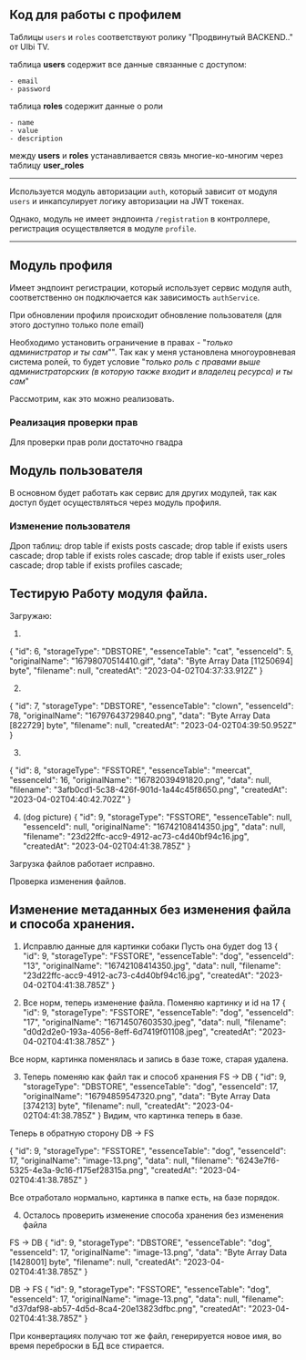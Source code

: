 ## Код для работы с профилем

Таблицы `users` и `roles` соответствуют ролику "Продвинутый BACKEND.." от Ulbi TV.

таблица **users** содержит все данные связанные с доступом:

    - email
    - password

таблица **roles** содержит данные о роли

    - name
    - value
    - description

между **users** и **roles** устанавливается связь многие-ко-многим через таблицу **user_roles**

---
Используется модуль авторизации `auth`, который зависит от модуля `users` и инкапсулирует логику авторизации на JWT токенах.

Однако, модуль не имеет эндпоинта `/registration` в контроллере, регистрация осуществляется в модуле `profile`.

---
## Модуль профиля

Имеет эндпоинт регистрации, который использует сервис модуля auth, соответственно он подключается как зависимость `authService`.

При обновлении профиля происходит обновление пользователя (для этого доступно только поле email)

Необходимо установить ограничение в правах - "*только администратор и ты сам*"". Так как у меня установлена многоуровневая система ролей, то будет условие "*только роль с правами выше администраторских (в которую также входит и владелец ресурса) и ты сам*"

Рассмотрим, как это можно реализовать.

### Реализация проверки прав
Для проверки прав роли достаточно гвадра


## Модуль пользователя
В основном будет работать как сервис для других модулей, так как доступ будет осуществляться через модуль профиля.

### Изменение пользователя


Дроп таблиц:
drop table if exists posts cascade;
drop table if exists users cascade;
drop table if exists roles cascade;
drop table if exists user_roles cascade;
drop table if exists profiles cascade;


## Тестирую Работу модуля файла.

Загружаю:

1. 
{
    "id": 6,
    "storageType": "DBSTORE",
    "essenceTable": "cat",
    "essenceId": 5,
    "originalName": "16798070514410.gif",
    "data": "Byte Array Data [11250694] byte",
    "filename": null,
    "createdAt": "2023-04-02T04:37:33.912Z"
}

2.
{
    "id": 7,
    "storageType": "DBSTORE",
    "essenceTable": "clown",
    "essenceId": 78,
    "originalName": "16797643729840.png",
    "data": "Byte Array Data [822729] byte",
    "filename": null,
    "createdAt": "2023-04-02T04:39:50.952Z"
}

3.
{
    "id": 8,
    "storageType": "FSSTORE",
    "essenceTable": "meercat",
    "essenceId": 16,
    "originalName": "16782039491820.png",
    "data": null,
    "filename": "3afb0cd1-5c38-426f-901d-1a44c45f8650.png",
    "createdAt": "2023-04-02T04:40:42.702Z"
}

4. (dog picture)
{
    "id": 9,
    "storageType": "FSSTORE",
    "essenceTable": null,
    "essenceId": null,
    "originalName": "16742108414350.jpg",
    "data": null,
    "filename": "23d22ffc-acc9-4912-ac73-c4d40bf94c16.jpg",
    "createdAt": "2023-04-02T04:41:38.785Z"
}

Загрузка файлов работает исправно.

Проверка изменения файлов.

## Изменение метаданных без изменения файла и способа хранения.

1. Исправлю данные для картинки собаки
Пусть она будет dog 13
{
    "id": 9,
    "storageType": "FSSTORE",
    "essenceTable": "dog",
    "essenceId": "13",
    "originalName": "16742108414350.jpg",
    "data": null,
    "filename": "23d22ffc-acc9-4912-ac73-c4d40bf94c16.jpg",
    "createdAt": "2023-04-02T04:41:38.785Z"
}

2. Все норм, теперь изменение файла. Поменяю картинку и id на 17
{
    "id": 9,
    "storageType": "FSSTORE",
    "essenceTable": "dog",
    "essenceId": "17",
    "originalName": "16714507603530.jpeg",
    "data": null,
    "filename": "d0d2d2e0-193a-4056-8eff-6d7419f01108.jpeg",
    "createdAt": "2023-04-02T04:41:38.785Z"
}

Все норм, картинка поменялась и запись в базе тоже, старая удалена.

3. Теперь поменяю как файл так и способ хранения FS -> DB
{
    "id": 9,
    "storageType": "DBSTORE",
    "essenceTable": "dog",
    "essenceId": 17,
    "originalName": "16794859547320.png",
    "data": "Byte Array Data [374213] byte",
    "filename": null,
    "createdAt": "2023-04-02T04:41:38.785Z"
}
Видим, что картинка теперь в базе.

Теперь в обратную сторону DB -> FS

{
    "id": 9,
    "storageType": "FSSTORE",
    "essenceTable": "dog",
    "essenceId": 17,
    "originalName": "image-13.png",
    "data": null,
    "filename": "6243e7f6-5325-4e3a-9c16-f175ef28315a.png",
    "createdAt": "2023-04-02T04:41:38.785Z"
}

Все отработало нормально, картинка в папке есть, на базе порядок.

4. Осталось проверить изменение способа хранения без изменения файла

FS -> DB
{
    "id": 9,
    "storageType": "DBSTORE",
    "essenceTable": "dog",
    "essenceId": 17,
    "originalName": "image-13.png",
    "data": "Byte Array Data [1428001] byte",
    "filename": null,
    "createdAt": "2023-04-02T04:41:38.785Z"
}

DB -> FS
{
    "id": 9,
    "storageType": "FSSTORE",
    "essenceTable": "dog",
    "essenceId": 17,
    "originalName": "image-13.png",
    "data": null,
    "filename": "d37daf98-ab57-4d5d-8ca4-20e13823dfbc.png",
    "createdAt": "2023-04-02T04:41:38.785Z"
}

При конвертациях получаю тот же файл, генерируется новое имя, во время переброски в БД все стирается.